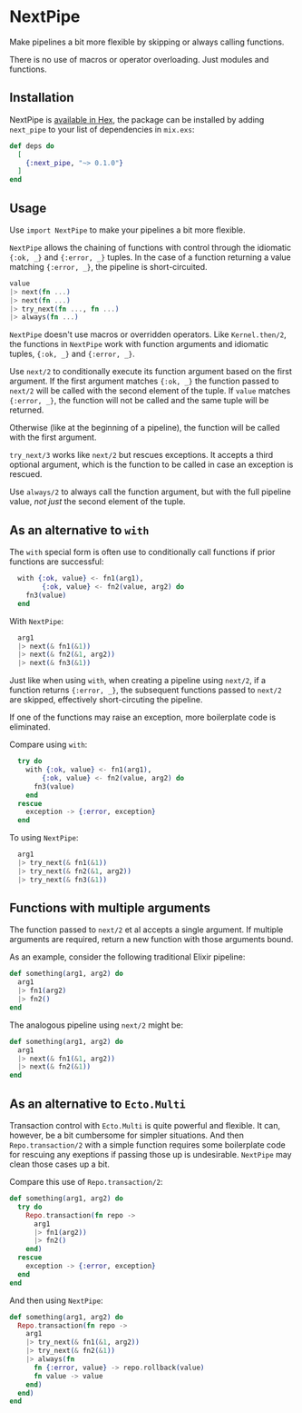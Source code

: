 # NextPipe

Make pipelines a bit more flexible by skipping or always calling functions.

There is no use of macros or operator overloading. Just modules and functions.

## Installation

NextPipe is [available in Hex](https://hex.pm/packages/next_pipe), the package can be installed
by adding `next_pipe` to your list of dependencies in `mix.exs`:

```elixir
def deps do
  [
    {:next_pipe, "~> 0.1.0"}
  ]
end
```

## Usage

Use `import NextPipe` to make your pipelines a bit more flexible.

`NextPipe` allows the chaining of functions with control through the idiomatic
`{:ok, _}` and `{:error, _}` tuples. In the case of a function returning a value
matching `{:error, _}`, the pipeline is short-circuited.

```elixir
value
|> next(fn ...)
|> next(fn ...)
|> try_next(fn ..., fn ...)
|> always(fn ...)
```

`NextPipe` doesn't use macros or overridden operators. Like `Kernel.then/2`, the
functions in `NextPipe` work with function arguments and idiomatic tuples,
`{:ok, _}` and `{:error, _}`.

Use `next/2` to conditionally execute its function argument based on the first
argument. If the first argument matches `{:ok, _}` the function passed to
`next/2` will be called with the second element of the tuple. If `value` matches
`{:error, _}`, the function will not be called and the same tuple will be
returned.

Otherwise (like at the beginning of a pipeline), the function will be called
with the first argument.

`try_next/3` works like `next/2` but rescues exceptions. It accepts a third
optional argument, which is the function to be called in case an exception is
rescued.

Use `always/2` to always call the function argument, but with the full pipeline
value, _not just_ the second element of the tuple.

## As an alternative to `with`

The `with` special form is often use to conditionally call functions if prior
functions are successful:

```elixir
  with {:ok, value} <- fn1(arg1),
        {:ok, value} <- fn2(value, arg2) do
    fn3(value)
  end
```

With `NextPipe`:

```elixir
  arg1
  |> next(& fn1(&1))
  |> next(& fn2(&1, arg2))
  |> next(& fn3(&1))
```

Just like when using `with`, when creating a pipeline using `next/2`, if a
function returns `{:error, _}`, the subsequent functions passed to `next/2` are
skipped, effectively short-circuting the pipeline.

If one of the functions may raise an exception, more boilerplate code is
eliminated.

Compare using `with`:

```elixir
  try do
    with {:ok, value} <- fn1(arg1),
        {:ok, value} <- fn2(value, arg2) do
      fn3(value)
    end
  rescue
    exception -> {:error, exception}
  end
```

To using `NextPipe`:

```elixir
  arg1
  |> try_next(& fn1(&1))
  |> try_next(& fn2(&1, arg2))
  |> try_next(& fn3(&1))
```

## Functions with multiple arguments

The function passed to `next/2` et al accepts a single argument. If multiple
arguments are required, return a new function with those arguments bound.

As an example, consider the following traditional Elixir pipeline:

```elixir
def something(arg1, arg2) do
  arg1
  |> fn1(arg2)
  |> fn2()
end
```

The analogous pipeline using `next/2` might be:

```elixir
def something(arg1, arg2) do
  arg1
  |> next(& fn1(&1, arg2))
  |> next(& fn2(&1))
end
```

## As an alternative to `Ecto.Multi`

Transaction control with `Ecto.Multi` is quite powerful and flexible. It can,
however, be a bit cumbersome for simpler situations. And then
`Repo.transaction/2` with a simple function requires some boilerplate code for
rescuing any exeptions if passing those up is undesirable. `NextPipe` may clean
those cases up a bit.

Compare this use of `Repo.transaction/2`:

```elixir
def something(arg1, arg2) do
  try do
    Repo.transaction(fn repo ->
      arg1
      |> fn1(arg2))
      |> fn2()
    end)
  rescue
    exception -> {:error, exception}
  end
end
```

And then using `NextPipe`:

```elixir
def something(arg1, arg2) do
  Repo.transaction(fn repo ->
    arg1
    |> try_next(& fn1(&1, arg2))
    |> try_next(& fn2(&1))
    |> always(fn
      fn {:error, value} -> repo.rollback(value)
      fn value -> value
    end)
  end)
end
```
